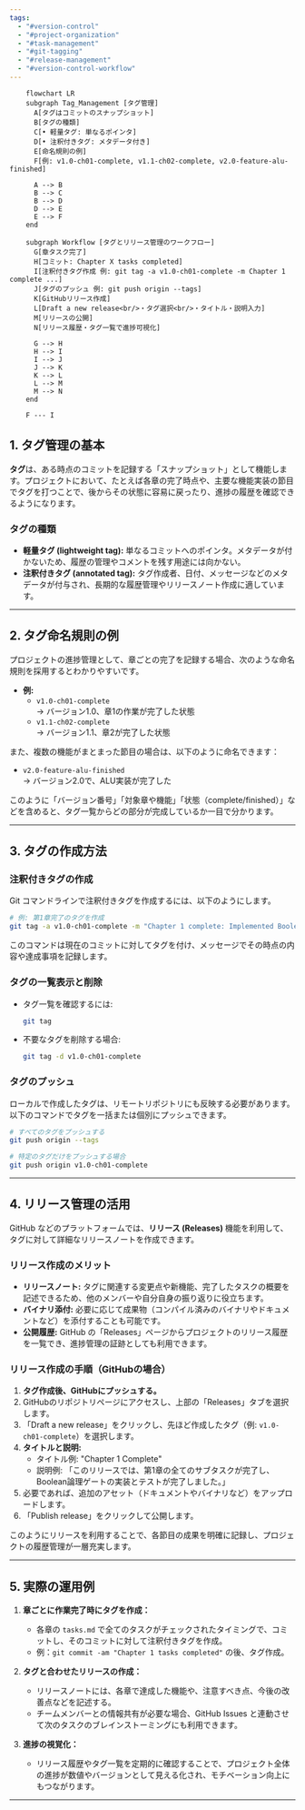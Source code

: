 ```yaml
---
tags:
  - "#version-control"
  - "#project-organization"
  - "#task-management"
  - "#git-tagging"
  - "#release-management"
  - "#version-control-workflow"
---
```


```mermaid
	flowchart LR
    subgraph Tag_Management [タグ管理]
      A[タグはコミットのスナップショット]
      B[タグの種類]
      C[• 軽量タグ: 単なるポインタ]
      D[• 注釈付きタグ: メタデータ付き]
      E[命名規則の例]
      F[例: v1.0-ch01-complete, v1.1-ch02-complete, v2.0-feature-alu-finished]
      
      A --> B
      B --> C
      B --> D
      D --> E
      E --> F
    end

    subgraph Workflow [タグとリリース管理のワークフロー]
      G[章タスク完了]
      H[コミット: Chapter X tasks completed]
      I[注釈付きタグ作成 例: git tag -a v1.0-ch01-complete -m Chapter 1 complete ...]
      J[タグのプッシュ 例: git push origin --tags]
      K[GitHubリリース作成]
      L[Draft a new release<br/>・タグ選択<br/>・タイトル・説明入力]
      M[リリースの公開]
      N[リリース履歴・タグ一覧で進捗可視化]

      G --> H
      H --> I
      I --> J
      J --> K
      K --> L
      L --> M
      M --> N
    end

    F --- I

```

## 1. タグ管理の基本

**タグ**は、ある時点のコミットを記録する「スナップショット」として機能します。プロジェクトにおいて、たとえば各章の完了時点や、主要な機能実装の節目でタグを打つことで、後からその状態に容易に戻ったり、進捗の履歴を確認できるようになります。

### タグの種類

- **軽量タグ (lightweight tag):** 単なるコミットへのポインタ。メタデータが付かないため、履歴の管理やコメントを残す用途には向かない。
- **注釈付きタグ (annotated tag):** タグ作成者、日付、メッセージなどのメタデータが付与され、長期的な履歴管理やリリースノート作成に適しています。

---

## 2. タグ命名規則の例

プロジェクトの進捗管理として、章ごとの完了を記録する場合、次のような命名規則を採用するとわかりやすいです。

- **例:**
    - `v1.0-ch01-complete`  
        → バージョン1.0、章1の作業が完了した状態
    - `v1.1-ch02-complete`  
        → バージョン1.1、章2が完了した状態

また、複数の機能がまとまった節目の場合は、以下のように命名できます：

- `v2.0-feature-alu-finished`  
    → バージョン2.0で、ALU実装が完了した

このように「バージョン番号」「対象章や機能」「状態（complete/finished）」などを含めると、タグ一覧からどの部分が完成しているか一目で分かります。

---

## 3. タグの作成方法

### 注釈付きタグの作成

Git コマンドラインで注釈付きタグを作成するには、以下のようにします。

```bash
# 例: 第1章完了のタグを作成
git tag -a v1.0-ch01-complete -m "Chapter 1 complete: Implemented Boolean logic gates and verified with tests."
```

このコマンドは現在のコミットに対してタグを付け、メッセージでその時点の内容や達成事項を記録します。

### タグの一覧表示と削除

- タグ一覧を確認するには:
    
    ```bash
    git tag
    ```
    
- 不要なタグを削除する場合:
    
    ```bash
    git tag -d v1.0-ch01-complete
    ```
    

### タグのプッシュ

ローカルで作成したタグは、リモートリポジトリにも反映する必要があります。以下のコマンドでタグを一括または個別にプッシュできます。

```bash
# すべてのタグをプッシュする
git push origin --tags

# 特定のタグだけをプッシュする場合
git push origin v1.0-ch01-complete
```

---

## 4. リリース管理の活用

GitHub などのプラットフォームでは、**リリース (Releases)** 機能を利用して、タグに対して詳細なリリースノートを作成できます。

### リリース作成のメリット

- **リリースノート:** タグに関連する変更点や新機能、完了したタスクの概要を記述できるため、他のメンバーや自分自身の振り返りに役立ちます。
- **バイナリ添付:** 必要に応じて成果物（コンパイル済みのバイナリやドキュメントなど）を添付することも可能です。
- **公開履歴:** GitHub の「Releases」ページからプロジェクトのリリース履歴を一覧でき、進捗管理の証跡としても利用できます。

### リリース作成の手順（GitHubの場合）

1. **タグ作成後、GitHubにプッシュする。**
2. GitHubのリポジトリページにアクセスし、上部の「Releases」タブを選択します。
3. 「Draft a new release」をクリックし、先ほど作成したタグ（例: `v1.0-ch01-complete`）を選択します。
4. **タイトルと説明:**
    - タイトル例: "Chapter 1 Complete"
    - 説明例: 「このリリースでは、第1章の全てのサブタスクが完了し、Boolean論理ゲートの実装とテストが完了しました。」
5. 必要であれば、追加のアセット（ドキュメントやバイナリなど）をアップロードします。
6. 「Publish release」をクリックして公開します。

このようにリリースを利用することで、各節目の成果を明確に記録し、プロジェクトの履歴管理が一層充実します。

---

## 5. 実際の運用例

1. **章ごとに作業完了時にタグを作成：**
    
    - 各章の `tasks.md` で全てのタスクがチェックされたタイミングで、コミットし、そのコミットに対して注釈付きタグを作成。
    - 例：`git commit -am "Chapter 1 tasks completed"` の後、タグ作成。
2. **タグと合わせたリリースの作成：**
    
    - リリースノートには、各章で達成した機能や、注意すべき点、今後の改善点などを記述する。
    - チームメンバーとの情報共有が必要な場合、GitHub Issues と連動させて次のタスクのブレインストーミングにも利用できます。
3. **進捗の視覚化：**
    
    - リリース履歴やタグ一覧を定期的に確認することで、プロジェクト全体の進捗が数値やバージョンとして見える化され、モチベーション向上にもつながります。

---
